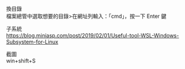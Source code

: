 換目錄  
檔案總管中選取想要的目錄>在網址列輸入：「cmd」，按一下 Enter 鍵  

子系統  
https://blog.miniasp.com/post/2019/02/01/Useful-tool-WSL-Windows-Subsystem-for-Linux  

截圖  
win+shift+S  
